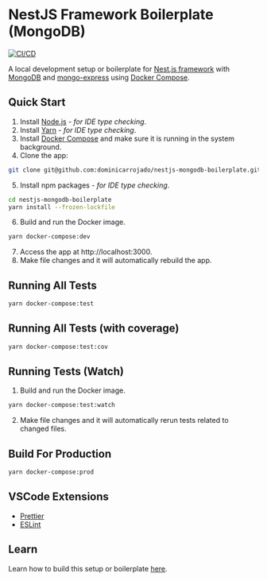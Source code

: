 # NestJS Framework Boilerplate (MongoDB)

[![CI/CD](https://github.com/dominicarrojado/nestjs-mongodb-boilerplate/actions/workflows/ci.yml/badge.svg)](https://github.com/dominicarrojado/nestjs-mongodb-boilerplate/actions/workflows/ci.yml)

A local development setup or boilerplate for [Nest.js framework](https://nestjs.com/) with [MongoDB](https://www.mongodb.com/) and [mongo-express](https://github.com/mongo-express/mongo-express) using [Docker Compose](https://docs.docker.com/compose/).

## Quick Start

1. Install [Node.js](https://nodejs.org/en/download/) - _for IDE type checking_.
2. Install [Yarn](https://yarnpkg.com/lang/en/docs/install/) - _for IDE type checking_.
3. Install [Docker Compose](https://docs.docker.com/compose/install/) and make sure it is running in the system background.
4. Clone the app:

```bash
git clone git@github.com:dominicarrojado/nestjs-mongodb-boilerplate.git
```

5. Install npm packages - _for IDE type checking_.

```bash
cd nestjs-mongodb-boilerplate
yarn install --frozen-lockfile
```

6. Build and run the Docker image.

```bash
yarn docker-compose:dev
```

7. Access the app at http://localhost:3000.
8. Make file changes and it will automatically rebuild the app.

## Running All Tests

```bash
yarn docker-compose:test
```

## Running All Tests (with coverage)

```bash
yarn docker-compose:test:cov
```

## Running Tests (Watch)

1. Build and run the Docker image.

```bash
yarn docker-compose:test:watch
```

2. Make file changes and it will automatically rerun tests related to changed files.

## Build For Production

```bash
yarn docker-compose:prod
```

## VSCode Extensions

- [Prettier](https://marketplace.visualstudio.com/items?itemName=esbenp.prettier-vscode)
- [ESLint](https://marketplace.visualstudio.com/items?itemName=dbaeumer.vscode-eslint)

## Learn

Learn how to build this setup or boilerplate [here](https://dominicarrojado.com/posts/local-development-setup-for-nestjs-projects-with-mongodb/).
